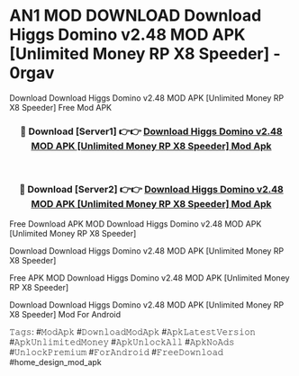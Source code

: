 # AN1 MOD DOWNLOAD Download Higgs Domino v2.48 MOD APK [Unlimited Money RP X8 Speeder] - 0rgav
Download Download Higgs Domino v2.48 MOD APK [Unlimited Money RP X8 Speeder] Free Mod APK

<div align="center">
<h3>🔴 Download [Server1] 👉👉 <a href="https://apk-comot.site?title=Download_Higgs_Domino_v2.48_MOD_APK_[Unlimited_Money_RP_X8_Speeder]">Download Higgs Domino v2.48 MOD APK [Unlimited Money RP X8 Speeder] Mod Apk</a></h3><br>

<h3>🔴 Download [Server2] 👉👉 <a href="https://apk-comot.site?title=Download_Higgs_Domino_v2.48_MOD_APK_[Unlimited_Money_RP_X8_Speeder]">Download Higgs Domino v2.48 MOD APK [Unlimited Money RP X8 Speeder] Mod Apk</a></h3>
</div>


Free Download APK MOD Download Higgs Domino v2.48 MOD APK [Unlimited Money RP X8 Speeder]

Download Download Higgs Domino v2.48 MOD APK [Unlimited Money RP X8 Speeder] 

Free APK MOD Download Higgs Domino v2.48 MOD APK [Unlimited Money RP X8 Speeder] 

Download Download Higgs Domino v2.48 MOD APK [Unlimited Money RP X8 Speeder] Mod For Android

𝚃𝚊𝚐𝚜: #𝙼𝚘𝚍𝙰𝚙𝚔 #𝙳𝚘𝚠𝚗𝚕𝚘𝚊𝚍𝙼𝚘𝚍𝙰𝚙𝚔 #𝙰𝚙𝚔𝙻𝚊𝚝𝚎𝚜𝚝𝚅𝚎𝚛𝚜𝚒𝚘𝚗 #𝙰𝚙𝚔𝚄𝚗𝚕𝚒𝚖𝚒𝚝𝚎𝚍𝙼𝚘𝚗𝚎𝚢 #𝙰𝚙𝚔𝚄𝚗𝚕𝚘𝚌𝚔𝙰𝚕𝚕 #𝙰𝚙𝚔𝙽𝚘𝙰𝚍𝚜 #𝚄𝚗𝚕𝚘𝚌𝚔𝙿𝚛𝚎𝚖𝚒𝚞𝚖 #𝙵𝚘𝚛𝙰𝚗𝚍𝚛𝚘𝚒𝚍 #𝙵𝚛𝚎𝚎𝙳𝚘𝚠𝚗𝚕𝚘𝚊𝚍 #home_design_mod_apk